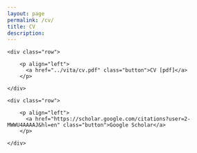 ```yaml
---
layout: page
permalink: /cv/
title: CV
description: 
---
```



  <div class="docs-section">

    <div class="row">

        <p align="left">
          <a href="../vita/cv.pdf" class="button">CV [pdf]</a>
        </p>

    </div>
    
    

  </div>
  
  
  <div class="docs-section">

    <div class="row">

        <p align="left">
          <a href="https://scholar.google.com/citations?user=2-MWWU4AAAAJ&hl=en" class="button">Google Scholar</a>
        </p>

    </div>
    
    

  </div>

        